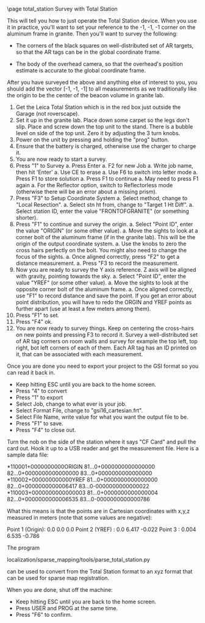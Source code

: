 \page total_station Survey with Total Station

This will tell you how to just operate the Total Station device. When
you use it in practice, you'll want to set your reference to the -1,
-1, -1 corner on the aluminum frame in granite. Then you'll want to
survey the following:

 * The corners of the black squares on well-distributed set of AR
   targets, so that the AR tags can be in the global coordinate frame.

 * The body of the overhead camera, so that the overhead's position
   estimate is accurate to the global coordinate frame.

After you have surveyed the above and anything else of interest to
you, you should add the vector [-1, -1, -1] to all measurements as we
traditionally like the origin to be the center of the beacon volume in
granite lab.

 1. Get the Leica Total Station which is in the red box just outside the Garage (not roverscape).
 2. Set it up in the granite lab. Place down some carpet so the legs don't slip. Place and screw down the top unit to the stand. There is a bubble level on side of the top unit. Zero it by adjusting the 3 turn knobs.
 3. Power on the unit by pressing and holding the "prog" button.
 4. Ensure that the battery is charged, otherwise use the charger to charge it.
 5. You are now ready to start a survey.
 6. Press "1" to Survey
   a. Press Enter
   a. F2 for new Job
   a. Write job name, then hit 'Enter'
   a. Use CE to erase
   a. Use F6 to switch into letter mode
   a. Press F1 to store solution
   a. Press F1 to continue
   a. May need to press F1 again
   a. For the Reflector option, switch to Reflectorless mode (otherwise there will be an error about a missing prism).
 7. Press "F3" to Setup Coordinate System
   a. Select method, change to "Local Resection".
   a. Select stn ht from, change to "Target 1 Ht Diff".
   a. Select station ID, enter the value "FRONTOFGRANITE" (or something shorter).
 8. Press "F1" to continue and survey the origin.
   a. Select "Point ID", enter the value "ORIGIN" (or some other value).
   a. Move the sights to look at a corner bolt of the aluminum frame (if in the granite lab). This will be the origin of the output coordinate system.
   a. Use the knobs to zero the cross hairs perfectly on the bolt. You might also need to change the focus of the sights.
   a. Once aligned correctly, press "F2" to get a distance measurement.
   a. Press "F3 to record the measurement.
 9. Now you are ready to survey the Y axis reference. Z axis will be aligned with gravity, pointing towards the sky.
   a. Select "Point ID", enter the value "YREF" (or some other value).
   a. Move the sights to look at the opposite corner bolt of the aluminum frame.
   a. Once aligned correctly, use "F1" to record distance and save the point. If you get an error about point distribution, you will have to redo the ORGIN and YREF points as further apart (use at least a few meters among them).
 10. Press "F1" to set.
 11. Press "F4" ok.
 12. You are now ready to survey things. Keep on centering the cross-hairs on new points and pressing F3 to record it. Survey a well-distributed set of AR tag corners on room walls and survey for example the top left, top right, bot left corners of each of them. Each AR tag has an ID printed on it, that can be associated with each measurement.

Once you are done you need to export your project to the GSI format so you can read it back in.

 * Keep hitting ESC until you are back to the home screen.
 * Press "4" to convert
 * Press "1" to export
 * Select Job, change to what ever is your job.
 * Select Format File, change to "gsi16_cartesian.frt".
 * Select File Name, write value for what you want the output file to be.
 * Press "F1" to save.
 * Press "F4" to close out.

Turn the nob on the side of the station where it says "CF Card" and pull the card out. Hook it up to a USB reader and get the measurement file. Here is a sample data file:

*110001+0000000000ORIGIN 81...0+0000000000000000 82...0+0000000000000000 83...0+0000000000000000 
*110002+000000000000YREF 81...0+0000000000000000 82...0+0000000000006417 83...0-0000000000000022 
*110003+0000000000000003 81...0+0000000000000004 82...0+0000000000006535 83...0-0000000000000786 

What this means is that the points are in Cartesian coordinates with x,y,z measured in meters (note that some values are negative):

Point 1 (Origin): 0.0    0.0      0.0
Point 2 (YREF)  : 0.0    6.417    -0.022
Point 3         : 0.004  6.535    -0.786     

The program 

  localization/sparse_mapping/tools/parse_total_station.py

can be used to convert from the Total Station format to an xyz format
that can be used for sparse map registration. 

When you are done, shut off the machine:

 * Keep hitting ESC until you are back to the home screen.
 * Press USER and PROG at the same time.
 * Press "F6" to confirm.
